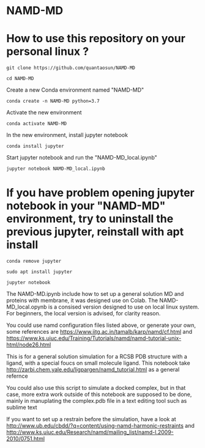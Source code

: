 # NAMD-MD

# How to use this repository on your personal linux ?
```
git clone https://github.com/quantaosun/NAMD-MD
```
```
cd NAMD-MD
```
Create a new Conda environment named "NAMD-MD"
```
conda create -n NAMD-MD python=3.7
```
Activate the new environment 
```
conda activate NAMD-MD
```
In the new environment, install jupyter notebook
```
conda install jupyter
```
Start jupyter notebook and run the "NAMD-MD_local.ipynb"
```
jupyter notebook NAMD-MD_local.ipynb
```

# If you have problem opening jupyter notebook in your "NAMD-MD" environment, try to uninstall the previous jupyter, reinstall with apt install
```
conda remove jupyter
```
```
sudo apt install jupyter
```
```
jupyter notebook
```

The NAMD-MD.ipynb include how to set up a general solution MD and proteins with membrane, it was designed use on Colab.
The NAMD-MD_local.opynb is a consised version designed to use on local linux system. For beginners, the local version is advised, for clarity reason.

You could use namd configuration files listed above, or generate your own, some references are 
https://www.iitg.ac.in/tamalb/karp/namd/cf.html and https://www.ks.uiuc.edu/Training/Tutorials/namd/namd-tutorial-unix-html/node26.html 

This is for a general solution simulation for a RCSB PDB structure with a ligand, with a special foucs on small molecule ligand.
This notebook take http://zarbi.chem.yale.edu/ligpargen/namd_tutorial.html as a general refernce

You could also use this script to simulate a docked complex, but in that case, more extra work outside of this notebook are supposed to be done, mainly in manuplating the complex.pdb file in a text editing tool such as sublime text

If you want to set up a restrain before the simulation, have a look at http://www.ub.edu/cbdd/?q=content/using-namd-harmonic-restraints
and http://www.ks.uiuc.edu/Research/namd/mailing_list/namd-l.2009-2010/0751.html 
